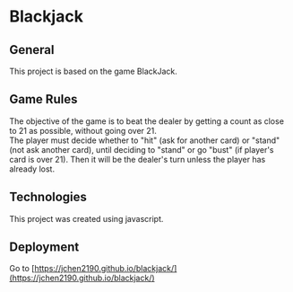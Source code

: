 # Blackjack

## General
This project is based on the game BlackJack.

## Game Rules
The objective of the game is to beat the dealer by getting a count as close to 21 as possible, without going over 21. <br>
The player must decide whether to "hit" (ask for another card) or "stand" (not ask another card), until deciding to "stand" or go "bust" (if player's card is over 21). Then it will be the dealer's turn unless the player has already lost.

## Technologies
This project was created using javascript.

## Deployment

Go to [https://jchen2190.github.io/blackjack/](https://jchen2190.github.io/blackjack/)
